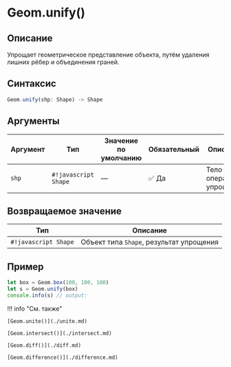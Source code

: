 # Geom.unify()

## Описание
Упрощает геометрическое представление объекта, путём удаления лишних рёбер и объединения граней.

## Синтаксис
```javascript
Geom.unify(shp: Shape) -> Shape
```

## Аргументы

| Аргумент | Тип                  | Значение по умолчанию | Обязательный        | Описание                      |
|----------|-----------------------|----------------------|---------------------|-------------------------------|
| `shp`    | `#!javascript Shape`  | —                    | :white_check_mark: Да | Тело для операции упрощения   |

## Возвращаемое значение

| Тип                  | Описание                                      |
|----------------------|-----------------------------------------------|
| `#!javascript Shape` | Объект типа `Shape`, результат упрощения      |

## Пример
```javascript linenums="1"
let box = Geom.box(100, 100, 100)
let s = Geom.unify(box)
console.info(s) // output: 
```

!!! info "См. также"

    [Geom.unite()](./unite.md)

    [Geom.intersect()](./intersect.md)

    [Geom.diff()](./diff.md)

    [Geom.difference()](./difference.md)

